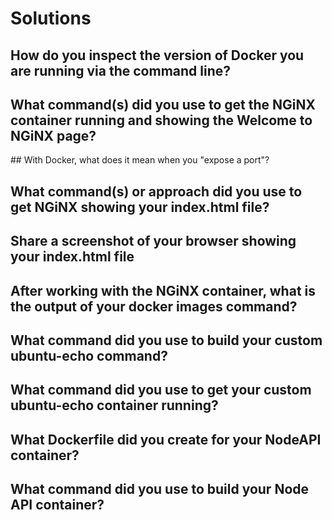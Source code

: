 # Solutions

## How do you inspect the version of Docker you are running via the command line? 

## What command(s) did you use to get the NGiNX container running and showing the Welcome to NGiNX page?

## With Docker, what does it mean when you "expose a port"?

## What command(s) or approach did you use to get NGiNX showing your index.html file?

## Share a screenshot of your browser showing your index.html file

## After working with the NGiNX container, what is the output of your docker images command?

## What command did you use to build your custom ubuntu-echo command?

## What command did you use to get your custom ubuntu-echo container running?

## What Dockerfile did you create for your NodeAPI container?

## What command did you use to build your Node API container?